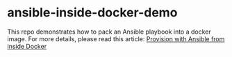 ansible-inside-docker-demo
==========================

This repo demonstrates how to pack an Ansible playbook into a docker image. For more details, please read this article: [Provision with Ansible from inside Docker](http://victorlin.me/posts/2014/11/13/provision-with-ansible-from-inside-docker)
